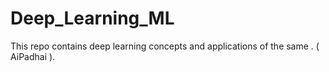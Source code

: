 # Deep_Learning_ML
This repo contains deep learning concepts and applications of the same . ( AiPadhai ).
